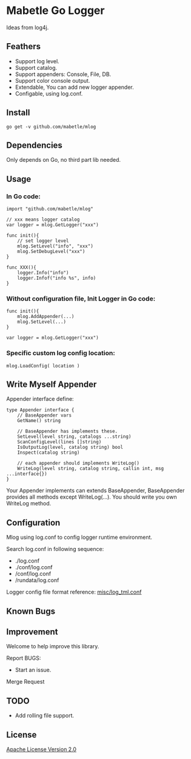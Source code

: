 # Mabetle Go Logger

Ideas from log4j.

## Feathers

* Support log level.
* Support catalog.
* Support appenders: Console, File, DB.
* Support color console output.
* Extendable, You can add new logger appender.
* Configable, using log.conf.

## Install
	
	go get -v github.com/mabetle/mlog

## Dependencies

Only depends on Go, no third part lib needed.

## Usage

### In Go code:

	import "github.com/mabetle/mlog"
	
	// xxx means logger catalog
	var logger = mlog.GetLogger("xxx")
	
	func init(){
		// set logger level
		mlog.SetLevel("info", "xxx")
		mlog.SetDebugLevel("xxx")
	}

	func XXX(){
		logger.Info("info")	
		logger.Infof("info %s", info)
	}

### Without configuration file, Init Logger in Go code:

	func init(){
		mlog.AddAppender(...)
		mlog.SetLevel(...)
	}

	var logger = mlog.GetLogger("xxx")

### Specific custom log config location:

	mlog.LoadConfig( location )

## Write Myself Appender

Appender interface define:

	type Appender interface {
		// BaseAppender vars
		GetName() string

		// BaseAppender has implements these.
		SetLevel(level string, catalogs ...string)
		ScanConfigLevel(lines []string)
		IsOutputLog(level, catalog string) bool
		Inspect(catalog string)

		// each appender should implements WriteLog()
		WriteLog(level string, catalog string, callin int, msg ...interface{})
	}

Your Appender implements can extends BaseAppender, BaseAppender provides all methods 
except WriteLog(...). You should write you own WriteLog method.


## Configuration

Mlog using log.conf to config logger runtime environment.

Search log.conf in following sequence:

* ./log.conf
* ./conf/log.conf
* /conf/log.conf
* /rundata/log.conf

Logger config file format reference: [misc/log_tml.conf](log_tml.conf)

## Known Bugs


## Improvement

Welcome to help improve this library.

Report BUGS:

* Start an issue.


Merge Request


## TODO

* Add rolling file support.


## License

[Apache License Version 2.0](LICENSE)



